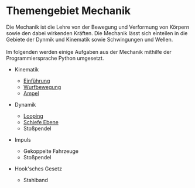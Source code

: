 # Themengebiet Mechanik

Die Mechanik ist die Lehre von der Bewegung und Verformung von Körpern sowie den 
dabei wirkenden Kräften. Die Mechanik lässt sich einteilen in die Gebiete der Dynmik und Kinematik sowie Schwingungen 
und Wellen.<br><br>
Im folgenden werden einige Aufgaben aus der Mechanik mithilfe der Programmiersprache Python umgesetzt.

- Kinematik
    - [Einführung](Notebooks/Geschwindigkeit.ipynb)
    - [Wurfbewegung](Notebooks/Wurfbewegung.ipynb)
    - [Ampel](Notebooks/Ampel.ipynb)
    
- Dynamik
    - [Looping](Notebooks/Looping.ipynb)
    - [Schiefe Ebene](Notebooks/Schiefe_Ebene.ipynb)
    - Stoßpendel
    
- Impuls
    - Gekoppelte Fahrzeuge 
    - Stoßpendel
    
- Hook'sches Gesetz 
    - Stahlband
